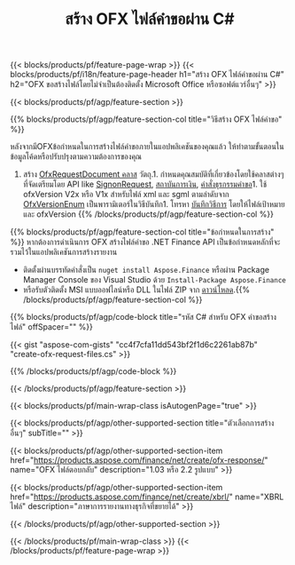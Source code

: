 ﻿---
title: สร้าง OFX ไฟล์คำขอผ่าน C#
description: โค้ดตัวอย่างสำหรับการสร้างไฟล์คำขอ OFX ใช้รหัสตัวอย่าง API สำหรับการสร้างไฟล์คำขอแบทช์ OFX ภายในแอปพลิเคชันที่ใช้ .NET 
url: /th/net/create/ofx-request/
family: finance
platformtag: net
feature: create
informat: OFX Request
outformat: 
otherformats: OFX Response
---
{{< blocks/products/pf/feature-page-wrap >}}
{{< blocks/products/pf/i18n/feature-page-header h1="สร้าง OFX ไฟล์คำขอผ่าน C#" h2="OFX ขอสร้างไฟล์โดยไม่จำเป็นต้องติดตั้ง Microsoft Office หรือซอฟต์แวร์อื่นๆ" >}}

{{< blocks/products/pf/agp/feature-section >}}

{{% blocks/products/pf/agp/feature-section-col title="วิธีสร้าง OFX ไฟล์คำขอ" %}}

หลังจากมีOFXข้อกำหนดในการสร้างไฟล์คำขอภายในแอปพลิเคชันของคุณแล้ว ให้ทำตามขั้นตอนในข้อมูลโค้ดหรือปรับปรุงตามความต้องการของคุณ

1. สร้าง [OfxRequestDocument คลาส](https://apireference.aspose.com/finance/net/aspose.finance.ofx/ofxrequestdocument) วัตถุ.1. กำหนดคุณสมบัติที่เกี่ยวข้องโดยใช้คลาสต่างๆ ที่จัดเตรียมโดย API like [SignonRequest](https://apireference.aspose.com/finance/net/aspose.finance.ofx.signon/signonrequest), [สถาบันการเงิน](https://apireference.aspose.com/finance/net/aspose.finance.ofx.signon/financialinstitution), [คำสั่งธุรกรรมคำขอ](https://apireference.aspose.com/finance/net/aspose.finance.ofx.bank/statementtransactionrequest)1. ใช้ ofxVersion V2x หรือ V1x สำหรับไฟล์ xml และ sgml ตามลำดับจาก [OfxVersionEnum](https://apireference.aspose.com/finance/net/aspose.finance.ofx/ofxversionenum) เป็นพารามิเตอร์ในวิธีบันทึก1. โทรหา [บันทึกวิธีการ](https://apireference.aspose.com/finance/net/aspose.finance.ofx/ofxrequestdocument/methods/save) โดยให้ไฟล์เป้าหมายและ ofxVersion
{{% /blocks/products/pf/agp/feature-section-col %}}

{{% blocks/products/pf/agp/feature-section-col title="ข้อกำหนดในการสร้าง" %}}
หากต้องการดำเนินการ OFX สร้างไฟล์คำขอ .NET Finance API เป็นข้อกำหนดหลักที่จะรวมไว้ในแอปพลิเคชันการสร้างรายงาน 
- ติดตั้งผ่านบรรทัดคำสั่งเป็น ```nuget install Aspose.Finance``` หรือผ่าน Package Manager Console ของ Visual Studio ด้วย ```Install-Package Aspose.Finance```
- หรือรับตัวติดตั้ง MSI แบบออฟไลน์หรือ DLL ในไฟล์ ZIP จาก [ดาวน์โหลด](https://downloads.aspose.com/finance/net).{{% /blocks/products/pf/agp/feature-section-col %}}

{{% blocks/products/pf/agp/code-block title="รหัส C# สำหรับ OFX คำขอสร้างไฟล์" offSpacer="" %}}

{{< gist "aspose-com-gists" "cc4f7cfa11dd543bf2f1d6c2261ab87b" "create-ofx-request-files.cs" >}}

{{% /blocks/products/pf/agp/code-block %}}

{{< /blocks/products/pf/agp/feature-section >}}

{{< blocks/products/pf/main-wrap-class isAutogenPage="true" >}}

{{< blocks/products/pf/agp/other-supported-section title="ตัวเลือกการสร้างอื่นๆ" subTitle="" >}}

{{< blocks/products/pf/agp/other-supported-section-item href="https://products.aspose.com/finance/net/create/ofx-response/" name="OFX ไฟล์ตอบกลับ" description="1.03 หรือ 2.2 รูปแบบ" >}}

{{< blocks/products/pf/agp/other-supported-section-item href="https://products.aspose.com/finance/net/create/xbrl/" name="XBRL ไฟล์" description="ภาษาการรายงานทางธุรกิจที่ขยายได้" >}}


{{< /blocks/products/pf/agp/other-supported-section >}}

{{< /blocks/products/pf/main-wrap-class >}}
{{< /blocks/products/pf/feature-page-wrap >}}